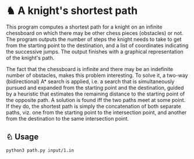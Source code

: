 # ♞ A knight's shortest path

This program computes a shortest path for a knight on an infinite chessboard on which there may be other chess pieces (obstacles) or not. The program outputs the number of steps the knight needs to take to get from the starting point to the destination, and a list of coordinates indicating the successive jumps. The output finishes with a graphical representation of the knight's path.  

The fact that the chessboard is infinite and there may be an indefinite number of obstacles, makes this problem interesting. To solve it, a two-way (bidirectional) A* search is applied, i.e. a search that is simultaneously pursued and expanded from the starting point and the destination, guided by a heuristic that estimates the remaining distance to the starting point of the opposite path. A solution is found iff the two paths meet at some point. If they do, the shortest path is simply the concatenation of both separate paths, viz. one from the starting point to the intersection point, and another from the destination to the same intersection point.

## ♘ Usage
 
```
python3 path.py input/1.in
```

